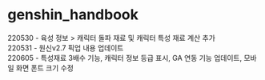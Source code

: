 # genshin_handbook
220530 - 육성 정보 > 캐릭터 돌파 재료 및 캐릭터 특성 재료 계산 추가\
220531 - 원신v2.7 픽업 내용 업데이트\
220605 - 특성재료 3배수 기능, 캐릭터 정보 등급 표시, GA 연동 기능 업데이트, 모바일 화면 폰트 크기 수정 
